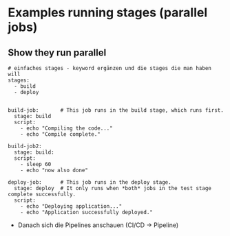 # Examples running stages (parallel jobs) 



## Show they run parallel 

```
# einfaches stages - keyword ergänzen und die stages die man haben will 
stages:
  - build
  - deploy


build-job:       # This job runs in the build stage, which runs first.
  stage: build
  script:
    - echo "Compiling the code..."
    - echo "Compile complete."

build-job2:
  stage: build:
  script:
    - sleep 60
    - echo "now also done"  

deploy-job:      # This job runs in the deploy stage.
  stage: deploy  # It only runs when *both* jobs in the test stage complete successfully.
  script:
    - echo "Deploying application..."
    - echo "Application successfully deployed."

```

 * Danach sich die Pipelines anschauen (CI/CD -> Pipeline) 

